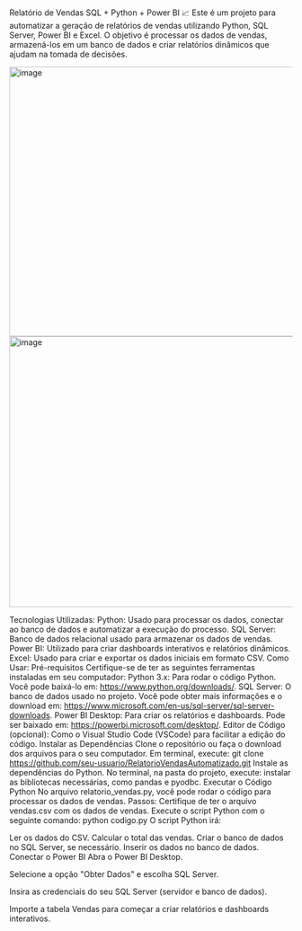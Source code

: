 Relatório de Vendas SQL + Python + Power BI 📈
Este é um projeto para automatizar a geração de relatórios de vendas utilizando Python, SQL Server, Power BI e Excel. O objetivo é processar os dados de vendas, armazená-los em um banco de dados e criar relatórios dinâmicos que ajudam na tomada de decisões.

<img width="872" height="480" alt="image" src="https://github.com/user-attachments/assets/d8428d2c-b5d6-4855-8006-31290548d628" />

<img width="874" height="482" alt="image" src="https://github.com/user-attachments/assets/9c434a0d-d114-4151-b89d-87e9fbf26cc6" />

Tecnologias Utilizadas:
Python: Usado para processar os dados, conectar ao banco de dados e automatizar a execução do processo.
SQL Server: Banco de dados relacional usado para armazenar os dados de vendas.
Power BI: Utilizado para criar dashboards interativos e relatórios dinâmicos.
Excel: Usado para criar e exportar os dados iniciais em formato CSV.
Como Usar:
Pré-requisitos
Certifique-se de ter as seguintes ferramentas instaladas em seu computador:
Python 3.x: Para rodar o código Python. Você pode baixá-lo em: https://www.python.org/downloads/.
SQL Server: O banco de dados usado no projeto. Você pode obter mais informações e o download em: https://www.microsoft.com/en-us/sql-server/sql-server-downloads.
Power BI Desktop: Para criar os relatórios e dashboards. Pode ser baixado em: https://powerbi.microsoft.com/desktop/.
Editor de Código (opcional): Como o Visual Studio Code (VSCode) para facilitar a edição do código.
Instalar as Dependências
Clone o repositório ou faça o download dos arquivos para o seu computador.
Em terminal, execute: git clone https://github.com/seu-usuario/RelatorioVendasAutomatizado.git
Instale as dependências do Python. No terminal, na pasta do projeto, execute: instalar as bibliotecas necessárias, como pandas e pyodbc.
Executar o Código Python No arquivo relatorio_vendas.py, você pode rodar o código para processar os dados de vendas. Passos:
Certifique de ter o arquivo vendas.csv com os dados de vendas.
Execute o script Python com o seguinte comando:
python codigo.py
O script Python irá:

Ler os dados do CSV.
Calcular o total das vendas.
Criar o banco de dados no SQL Server, se necessário.
Inserir os dados no banco de dados.
Conectar o Power BI
Abra o Power BI Desktop.

Selecione a opção "Obter Dados" e escolha SQL Server.

Insira as credenciais do seu SQL Server (servidor e banco de dados).

Importe a tabela Vendas para começar a criar relatórios e dashboards interativos.
